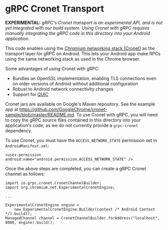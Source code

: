gRPC Cronet Transport
========================

**EXPERIMENTAL:**  *gRPC's Cronet transport is an experimental API, and is not
yet integrated with our build system. Using Cronet with gRPC requires manually
integrating the gRPC code in this directory into your Android application.*

This code enables using the [Chromium networking stack
(Cronet)](https://chromium.googlesource.com/chromium/src/+/master/components/cronet)
as the transport layer for gRPC on Android. This lets your Android app make
RPCs using the same networking stack as used in the Chrome browser.

Some advantages of using Cronet with gRPC:
* Bundles an OpenSSL implementation, enabling TLS connections even on older
  versions of Android without additional configuration
* Robust to Android network connectivity changes
* Support for [QUIC](https://www.chromium.org/quic)

Cronet jars are available on Google's Maven repository. See the example app at
https://github.com/GoogleChrome/cronet-sample/blob/master/README.md. To use
Cronet with gRPC, you will need to copy the gRPC source files contained in this
directory into your application's code, as we do not currently provide a
`grpc-cronet` dependency.

To use Cronet, you must have the `ACCESS_NETWORK_STATE` permission set in
`AndroidManifest.xml`:

```
<uses-permission android:name="android.permission.ACCESS_NETWORK_STATE" />
```

Once the above steps are completed, you can create a gRPC Cronet channel as
follows:

```
import io.grpc.cronet.CronetChannelBuilder;
import org.chromium.net.ExperimentalCronetEngine;

...

ExperimentalCronetEngine engine =
    new ExperimentalCronetEngine.Builder(context /* Android Context */).build();
ManagedChannel channel = CronetChannelBuilder.forAddress("localhost", 8080, engine).build();
```

